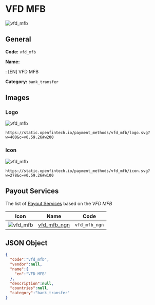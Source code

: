 
# VFD MFB 
![vfd_mfb](https://static.openfintech.io/payment_methods/vfd_mfb/logo.svg?w=400&c=v0.59.26#w200)  

## General 
**Code:** `vfd_mfb` 
 
**Name:** 
 
:	[EN] VFD MFB 
 
**Category:** `bank_transfer` 
 

## Images 

### Logo 
![vfd_mfb](https://static.openfintech.io/payment_methods/vfd_mfb/logo.svg?w=400&c=v0.59.26#w200)  

```
https://static.openfintech.io/payment_methods/vfd_mfb/logo.svg?w=400&c=v0.59.26#w200
```  

### Icon 
![vfd_mfb](https://static.openfintech.io/payment_methods/vfd_mfb/icon.svg?w=278&c=v0.59.26#w100)  

```
https://static.openfintech.io/payment_methods/vfd_mfb/icon.svg?w=278&c=v0.59.26#w100
```  

## Payout Services 
 
The list of [Payout Services](/payout-services/) based on the _VFD MFB_ 

|Icon|Name|Code| 
|:---:|:---:|:---:| 
|![vfd_mfb](https://static.openfintech.io/payout_methods/vfd_mfb/icon.svg?w=278&c=v0.59.26#w40) |[vfd_mfb_ngn](/payout-services/vfd_mfb_ngn/)|`vfd_mfb_ngn`| 
 

## JSON Object 

```json
{
  "code":"vfd_mfb",
  "vendor":null,
  "name":{
    "en":"VFD MFB"
  },
  "description":null,
  "countries":null,
  "category":"bank_transfer"
}
```  
